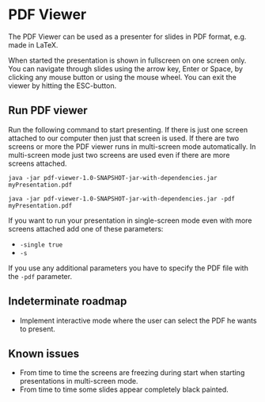 # PDF Viewer

The PDF Viewer can be used as a presenter for slides in PDF format, e.g. made in LaTeX.

When started the presentation is shown in fullscreen on one screen only.
You can navigate through slides using the arrow key, Enter or Space, by clicking any mouse button or using the mouse wheel.
You can exit the viewer by hitting the ESC-button.


Run PDF viewer
-

Run the following command to start presenting.
If there is just one screen attached to our computer then just that screen is used.
If there are two screens or more the PDF viewer runs in multi-screen mode automatically.
In multi-screen mode just two screens are used even if there are more screens attached.

`java -jar pdf-viewer-1.0-SNAPSHOT-jar-with-dependencies.jar myPresentation.pdf`

`java -jar pdf-viewer-1.0-SNAPSHOT-jar-with-dependencies.jar -pdf myPresentation.pdf`

If you want to run your presentation in single-screen mode even with more screens attached add one of these parameters:

- `-single true`
- `-s`

If you use any additional parameters you have to specify the PDF file with the `-pdf` parameter.


Indeterminate roadmap
-
- Implement interactive mode where the user can select the PDF he wants to present.


Known issues
-
- From time to time the screens are freezing during start when starting presentations in multi-screen mode.
- From time to time some slides appear completely black painted.
